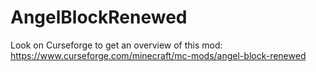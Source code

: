 # AngelBlockRenewed
Look on Curseforge to get an overview of this mod: https://www.curseforge.com/minecraft/mc-mods/angel-block-renewed

